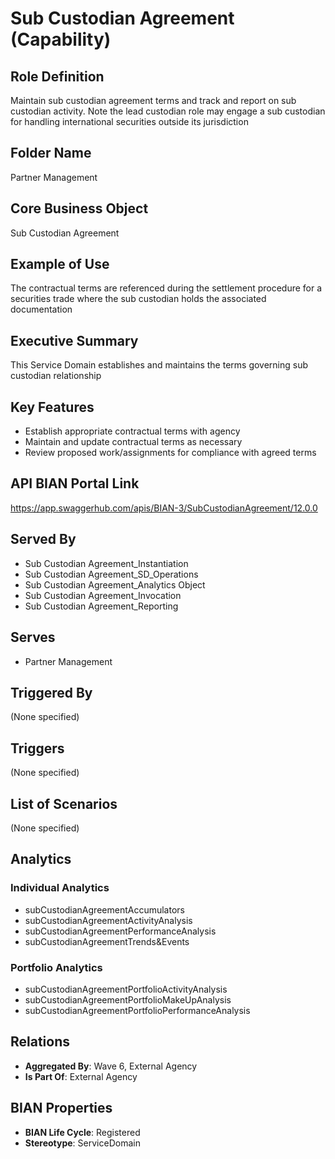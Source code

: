 # Sub Custodian Agreement (Capability)

## Role Definition
Maintain sub custodian agreement terms and track and report on sub custodian activity. Note the lead custodian role may engage a sub custodian for handling international securities outside its jurisdiction

## Folder Name
Partner Management

## Core Business Object
Sub Custodian Agreement

## Example of Use
The contractual terms are referenced during the settlement procedure for a securities trade where the sub custodian holds the associated documentation

## Executive Summary
This Service Domain establishes and maintains the terms governing sub custodian relationship

## Key Features
- Establish appropriate contractual terms with agency
- Maintain and update contractual terms as necessary
- Review proposed work/assignments for compliance with agreed terms

## API BIAN Portal Link
https://app.swaggerhub.com/apis/BIAN-3/SubCustodianAgreement/12.0.0

## Served By
- Sub Custodian Agreement_Instantiation
- Sub Custodian Agreement_SD_Operations
- Sub Custodian Agreement_Analytics Object
- Sub Custodian Agreement_Invocation
- Sub Custodian Agreement_Reporting

## Serves
- Partner Management

## Triggered By
(None specified)

## Triggers
(None specified)

## List of Scenarios
(None specified)

## Analytics

### Individual Analytics
- subCustodianAgreementAccumulators
- subCustodianAgreementActivityAnalysis
- subCustodianAgreementPerformanceAnalysis
- subCustodianAgreementTrends&Events

### Portfolio Analytics
- subCustodianAgreementPortfolioActivityAnalysis
- subCustodianAgreementPortfolioMakeUpAnalysis
- subCustodianAgreementPortfolioPerformanceAnalysis

## Relations
- **Aggregated By**: Wave 6, External Agency
- **Is Part Of**: External Agency

## BIAN Properties
- **BIAN Life Cycle**: Registered
- **Stereotype**: ServiceDomain